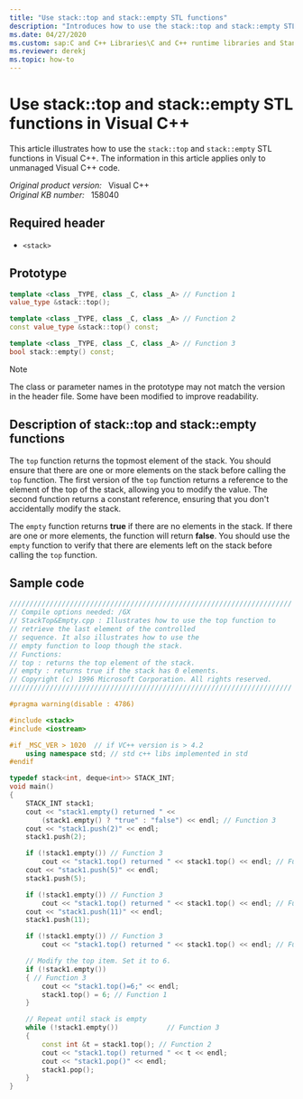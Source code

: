 ```yaml
---
title: "Use stack::top and stack::empty STL functions"
description: "Introduces how to use the stack::top and stack::empty STL functions in Visual C++."
ms.date: 04/27/2020
ms.custom: sap:C and C++ Libraries\C and C++ runtime libraries and Standard Template Library (STL)
ms.reviewer: derekj
ms.topic: how-to
---
```

# Use stack::top and stack::empty STL functions in Visual C++

This article illustrates how to use the `stack::top` and `stack::empty` STL functions in Visual C++. The information in this article applies only to unmanaged Visual C++ code.

_Original product version:_ &nbsp; Visual C++  
_Original KB number:_ &nbsp; 158040

## Required header

- `<stack>`

## Prototype

```cpp
template <class _TYPE, class _C, class _A> // Function 1
value_type &stack::top();

template <class _TYPE, class _C, class _A> // Function 2
const value_type &stack::top() const;

template <class _TYPE, class _C, class _A> // Function 3
bool stack::empty() const;
```

> [!NOTE]
> The class or parameter names in the prototype may not match the version in the header file. Some have been modified to improve readability.

## Description of stack::top and stack::empty functions

The `top` function returns the topmost element of the stack. You should ensure that there are one or more elements on the stack before calling the `top` function. The first version of the `top` function returns a reference to the element of the top of the stack, allowing you to modify the value. The second function returns a constant reference, ensuring that you don't accidentally modify the stack.

The `empty` function returns **true** if there are no elements in the stack. If there are one or more elements, the function will return **false**. You should use the `empty` function to verify that there are elements left on the stack before calling the `top` function.

## Sample code

```cpp
//////////////////////////////////////////////////////////////////////
// Compile options needed: /GX
// StackTop&Empty.cpp : Illustrates how to use the top function to
// retrieve the last element of the controlled
// sequence. It also illustrates how to use the
// empty function to loop though the stack.
// Functions:
// top : returns the top element of the stack.
// empty : returns true if the stack has 0 elements.
// Copyright (c) 1996 Microsoft Corporation. All rights reserved.
//////////////////////////////////////////////////////////////////////

#pragma warning(disable : 4786)

#include <stack>
#include <iostream>

#if _MSC_VER > 1020  // if VC++ version is > 4.2
    using namespace std; // std c++ libs implemented in std
#endif

typedef stack<int, deque<int>> STACK_INT;
void main()
{
    STACK_INT stack1;
    cout << "stack1.empty() returned " <<
        (stack1.empty() ? "true" : "false") << endl; // Function 3
    cout << "stack1.push(2)" << endl;
    stack1.push(2);

    if (!stack1.empty()) // Function 3
        cout << "stack1.top() returned " << stack1.top() << endl; // Function 1
    cout << "stack1.push(5)" << endl;
    stack1.push(5);

    if (!stack1.empty()) // Function 3
        cout << "stack1.top() returned " << stack1.top() << endl; // Function 1
    cout << "stack1.push(11)" << endl;
    stack1.push(11);

    if (!stack1.empty()) // Function 3
        cout << "stack1.top() returned " << stack1.top() << endl; // Function 1

    // Modify the top item. Set it to 6.
    if (!stack1.empty())
    { // Function 3
        cout << "stack1.top()=6;" << endl;
        stack1.top() = 6; // Function 1
    }

    // Repeat until stack is empty
    while (!stack1.empty())            // Function 3
    {
        const int &t = stack1.top(); // Function 2
        cout << "stack1.top() returned " << t << endl;
        cout << "stack1.pop()" << endl;
        stack1.pop();
    }
}
```

